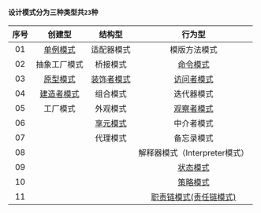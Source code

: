 #### 设计模式分为三种类型共`23`种

|序号|创建型|结构型|行为型|
|:----:|:----:|:----:|:----:|
|01|[单例模式](src/main/java/io/honghu/singleton)|适配器模式|模版方法模式|
|02|抽象工厂模式|桥接模式|[命令模式](src/main/java/io/honghu/command)|
|03|[原型模式](src/main/java/io/honghu/prototype)|[装饰者模式](src/main/java/io/honghu/decorator)|[访问者模式](src/main/java/io/honghu/visitor)|
|04|[建造者模式](src/main/java/io/honghu/builder)|组合模式|迭代器模式|
|05|工厂模式|外观模式|[观察者模式](src/main/java/io/honghu/observer)|
|06| |[享元模式](src/main/java/io/honghu/flyweight)|中介者模式|
|07| |代理模式|备忘录模式|
|08| | |解释器模式（Interpreter模式）|
|09| | |[状态模式](src/main/java/io/honghu/state)|
|10| | |[策略模式](src/main/java/io/honghu/strategy)|
|11| | |[职责链模式(责任链模式)](src/main/java/io/honghu/responsibilitychain)|
